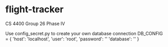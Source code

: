 # flight-tracker
CS 4400 Group 26 Phase IV

Use config_secret.py to create your own database connection
DB_CONFIG = {
    'host': 'localhost',
    'user': 'root',
    'password': ''
    'database': ''
}
